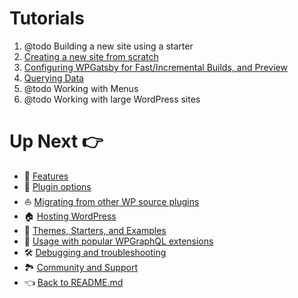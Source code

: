# Tutorials

1. @todo Building a new site using a starter
2. [Creating a new site from scratch](./building-a-new-site-wordpress-and-gatsby.md)
3. [Configuring WPGatsby for Fast/Incremental Builds, and Preview](./configuring-wp-gatsby.md)
4. [Querying Data](./querying-data.md)
5. @todo Working with Menus
6. @todo Working with large WordPress sites

# Up Next :point_right:

- :feet: [Features](../features/index.md)
- :electric_plug: [Plugin options](../plugin-options.md)
- :boat: [Migrating from other WP source plugins](../migrating-from-other-wp-source-plugins.md)
- :house: [Hosting WordPress](../hosting.md)
- :athletic_shoe: [Themes, Starters, and Examples](../themes-starters-examples.md)
- :medal_sports: [Usage with popular WPGraphQL extensions](../usage-with-popular-wp-graphql-extensions.md)
- :hammer_and_wrench: [Debugging and troubleshooting](../debugging-and-troubleshooting.md)
- :national_park: [Community and Support](../community-and-support.md)
- :point_left: [Back to README.md](../README.md)
